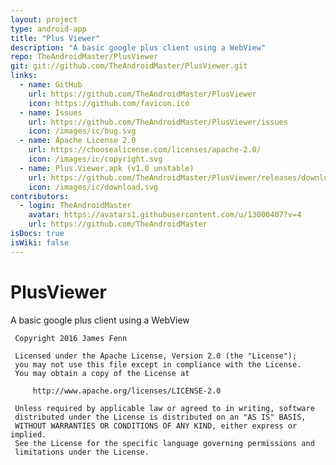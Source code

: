 ```yaml
---
layout: project
type: android-app
title: "Plus Viewer"
description: "A basic google plus client using a WebView"
repo: TheAndroidMaster/PlusViewer
git: git://github.com/TheAndroidMaster/PlusViewer.git
links:
  - name: GitHub
    url: https://github.com/TheAndroidMaster/PlusViewer
    icon: https://github.com/favicon.ico
  - name: Issues
    url: https://github.com/TheAndroidMaster/PlusViewer/issues
    icon: /images/ic/bug.svg
  - name: Apache License 2.0
    url: https://choosealicense.com/licenses/apache-2.0/
    icon: /images/ic/copyright.svg
  - name: Plus.Viewer.apk (v1.0 unstable)
    url: https://github.com/TheAndroidMaster/PlusViewer/releases/download/v1.0/Plus.Viewer.apk
    icon: /images/ic/download.svg
contributors:
  - login: TheAndroidMaster
    avatar: https://avatars1.githubusercontent.com/u/13000407?v=4
    url: https://github.com/TheAndroidMaster
isDocs: true
isWiki: false
---
```


# PlusViewer
A basic google plus client using a WebView

     Copyright 2016 James Fenn

     Licensed under the Apache License, Version 2.0 (the "License");
     you may not use this file except in compliance with the License.
     You may obtain a copy of the License at

         http://www.apache.org/licenses/LICENSE-2.0

     Unless required by applicable law or agreed to in writing, software
     distributed under the License is distributed on an "AS IS" BASIS,
     WITHOUT WARRANTIES OR CONDITIONS OF ANY KIND, either express or implied.
     See the License for the specific language governing permissions and
     limitations under the License.

